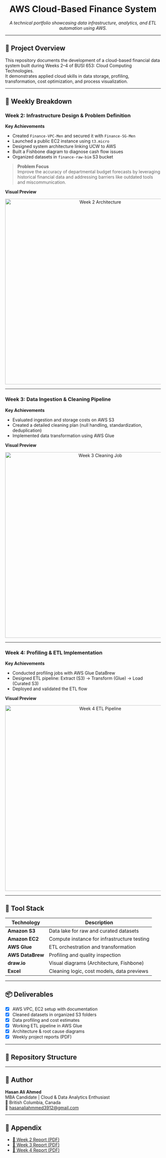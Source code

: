 <h1 align="center">AWS Cloud-Based Finance System</h1>
<p align="center">
  <i>A technical portfolio showcasing data infrastructure, analytics, and ETL automation using AWS.</i>
</p>

---

## 🧭 Project Overview

This repository documents the development of a cloud-based financial data system built during Weeks 2–4 of BUSI 653: Cloud Computing Technologies.  
It demonstrates applied cloud skills in data storage, profiling, transformation, cost optimization, and process visualization.

---

## 📅 Weekly Breakdown

### Week 2: Infrastructure Design & Problem Definition

**Key Achievements**
- Created `Finance-VPC-Men` and secured it with `Finance-SG-Men`
- Launched a public EC2 instance using `t3.micro`
- Designed system architecture linking UCW to AWS
- Built a Fishbone diagram to diagnose cash flow issues
- Organized datasets in `finance-raw-bim` S3 bucket

> **Problem Focus**  
> Improve the accuracy of departmental budget forecasts by leveraging historical financial data and addressing barriers like outdated tools and miscommunication.

**Visual Preview**  
<p align="center">
  <img src="images/week2_architecture.png" width="600" alt="Week 2 Architecture">
</p>

---

### Week 3: Data Ingestion & Cleaning Pipeline

**Key Achievements**
- Evaluated ingestion and storage costs on AWS S3
- Created a detailed cleaning plan (null handling, standardization, deduplication)
- Implemented data transformation using AWS Glue

**Visual Preview**  
<p align="center">
  <img src="images/week3_cleaning_job.png" width="600" alt="Week 3 Cleaning Job">
</p>

---

### Week 4: Profiling & ETL Implementation

**Key Achievements**
- Conducted profiling jobs with AWS Glue DataBrew
- Designed ETL pipeline: Extract (S3) → Transform (Glue) → Load (Curated S3)
- Deployed and validated the ETL flow

**Visual Preview**  
<p align="center">
  <img src="images/week4_etl_pipeline.png" width="600" alt="Week 4 ETL Pipeline">
</p>

---

## 🔧 Tool Stack

| Technology        | Description                                  |
|-------------------|----------------------------------------------|
| **Amazon S3**      | Data lake for raw and curated datasets       |
| **Amazon EC2**     | Compute instance for infrastructure testing  |
| **AWS Glue**       | ETL orchestration and transformation         |
| **AWS DataBrew**   | Profiling and quality inspection             |
| **draw.io**        | Visual diagrams (Architecture, Fishbone)     |
| **Excel**          | Cleaning logic, cost models, data previews   |

---

## 📦 Deliverables

- [x] AWS VPC, EC2 setup with documentation  
- [x] Cleaned datasets in organized S3 folders  
- [x] Data profiling and cost estimates  
- [x] Working ETL pipeline in AWS Glue  
- [x] Architecture & root cause diagrams  
- [x] Weekly project reports (PDF)

---

## 📁 Repository Structure


---

## 👤 Author

**Hasan Ali Ahmed**  
MBA Candidate | Cloud & Data Analytics Enthusiast  
📍 British Columbia, Canada  
📧 hasanaliahmmed3912@gmail.com  

---

## 📑 Appendix

- [📄 Week 2 Report (PDF)](./Week%202.pdf)  
- [📄 Week 3 Report (PDF)](./Week%203.pdf)  
- [📄 Week 4 Report (PDF)](./week%204.pdf)
